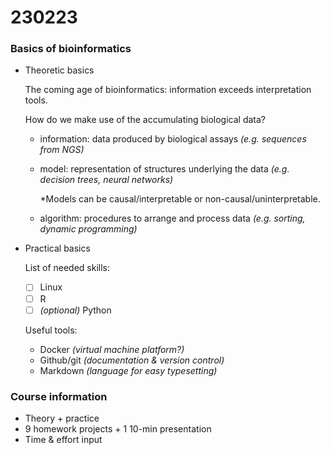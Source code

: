 # 230223
### Basics of bioinformatics
* Theoretic basics

  The coming age of bioinformatics: information exceeds interpretation tools. 
 
  How do we make use of the accumulating biological data? 
 
  * information: data produced by biological assays *(e.g. sequences from NGS)*
  * model: representation of structures underlying the data *(e.g. decision trees, neural networks)*
  
    *Models can be causal/interpretable or non-causal/uninterpretable.
  * algorithm: procedures to arrange and process data *(e.g. sorting, dynamic programming)*

* Practical basics

  List of needed skills:
  - [ ] Linux
  - [ ] R
  - [ ] *(optional)* Python
 
  Useful tools:
  * Docker *(virtual machine platform?)*
  * Github/git *(documentation & version control)*
  * Markdown *(language for easy typesetting)*

### Course information
* Theory + practice
* 9 homework projects + 1 10-min presentation
* Time & effort input
